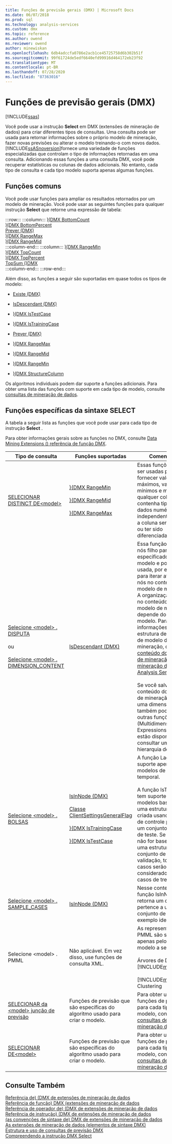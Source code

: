 ```yaml
---
title: Funções de previsão gerais (DMX) | Microsoft Docs
ms.date: 06/07/2018
ms.prod: sql
ms.technology: analysis-services
ms.custom: dmx
ms.topic: reference
ms.author: owend
ms.reviewer: owend
author: minewiskan
ms.openlocfilehash: 6db4adccfa0786e2acb1ce45725758d6b302b51f
ms.sourcegitcommit: 99f61724de5edf6640efd99916d464172eb23f92
ms.translationtype: MT
ms.contentlocale: pt-BR
ms.lasthandoff: 07/28/2020
ms.locfileid: "87363016"
---
```

# <a name="general-prediction-functions-dmx"></a>Funções de previsão gerais (DMX)
[!INCLUDE[ssas](../includes/applies-to-version/ssas.md)]

  Você pode usar a instrução **Select** em DMX (extensões de mineração de dados) para criar diferentes tipos de consultas. Uma consulta pode ser usada para retornar informações sobre o próprio modelo de mineração, fazer novas previsões ou alterar o modelo treinando-o com novos dados. [!INCLUDE[ssASnoversion](../includes/ssasnoversion-md.md)]fornece uma variedade de funções especializadas que controlam o tipo de informações retornadas em uma consulta. Adicionando essas funções a uma consulta DMX, você pode recuperar estatísticas ou colunas de dados adicionais. No entanto, cada tipo de consulta e cada tipo modelo suporta apenas algumas funções.  
  
## <a name="common-functions"></a>Funções comuns  
 Você pode usar funções para ampliar os resultados retornados por um modelo de mineração. Você pode usar as seguintes funções para qualquer instrução **Select** que retorne uma expressão de tabela:  

:::row:::
    :::column:::
        [&#41;&#40;DMX BottomCount](../dmx/bottomcount-dmx.md)  
        [&#41;&#40;DMX BottomPercent](../dmx/bottompercent-dmx.md)  
        [Prever &#40;DMX&#41;](../dmx/predict-dmx.md)  
        [&#41;&#40;DMX RangeMax](../dmx/rangemax-dmx.md)  
        [&#41;&#40;DMX RangeMid](../dmx/rangemid-dmx.md)  
    :::column-end:::
    :::column:::
        [&#41;&#40;DMX RangeMin](../dmx/rangemin-dmx.md)  
        [&#41;&#40;DMX TopCount](../dmx/topcount-dmx.md)  
        [&#41;&#40;DMX TopPercent](../dmx/toppercent-dmx.md)  
        [TopSum &#40;&#41;DMX](../dmx/topsum-dmx.md)  
    :::column-end:::
:::row-end:::

 Além disso, as funções a seguir são suportadas em quase todos os tipos de modelo:  
  
-   [Existe &#40;DMX&#41;](../dmx/exists-dmx.md)  
  
-   [IsDescendant &#40;DMX&#41;](../dmx/isdescendant-dmx.md)  
  
-   [&#41;&#40;DMX IsTestCase](../dmx/istestcase-dmx.md)  
  
-   [&#41;&#40;DMX IsTrainingCase](../dmx/istrainingcase-dmx.md)  
  
-   [Prever &#40;DMX&#41;](../dmx/predict-dmx.md)  
  
-   [&#41;&#40;DMX RangeMax](../dmx/rangemax-dmx.md)  
  
-   [&#41;&#40;DMX RangeMid](../dmx/rangemid-dmx.md)  
  
-   [&#41;&#40;DMX RangeMin](../dmx/rangemin-dmx.md)  
  
-   [&#41;&#40;DMX StructureColumn](../dmx/structurecolumn-dmx.md)  
  
 Os algoritmos individuais podem dar suporte a funções adicionais. Para obter uma lista das funções com suporte em cada tipo de modelo, consulte [consultas de mineração de dados](https://docs.microsoft.com/analysis-services/data-mining/data-mining-queries).  
  
## <a name="functions-specific-to-select-syntax"></a>Funções específicas da sintaxe SELECT  
 A tabela a seguir lista as funções que você pode usar para cada tipo de instrução **Select** .  
  
 Para obter informações gerais sobre as funções no DMX, consulte [Data Mining Extensions &#40;&#41; referência de função DMX](../dmx/data-mining-extensions-dmx-function-reference.md).  
  
|Tipo de consulta|Funções suportadas|Comentários|  
|----------------|-------------------------|-------------|  
|[SELECIONAR DISTINCT DE\<model>](../dmx/select-distinct-from-model-dmx.md)|[&#41;&#40;DMX RangeMin](../dmx/rangemin-dmx.md)<br /><br /> [&#41;&#40;DMX RangeMid](../dmx/rangemid-dmx.md)<br /><br /> [&#41;&#40;DMX RangeMax](../dmx/rangemax-dmx.md)|Essas funções podem ser usadas para fornecer valores máximos, valores mínimos e médias para qualquer coluna que contenha tipos de dados numéricos, independentemente de a coluna ser contínua ou ter sido diferenciada.|  
|[Selecione \<model> . DISPUTA](../dmx/select-from-model-content-dmx.md)<br /><br /> ou<br /><br /> [Selecione \<model> . DIMENSION_CONTENT](../dmx/select-from-model-dimension-content-dmx.md)|[IsDescendant &#40;DMX&#41;](../dmx/isdescendant-dmx.md)|Essa função recupera nós filho para o nó especificado no modelo e pode ser usada, por exemplo, para iterar através de nós no conteúdo do modelo de mineração. A organização dos nós no conteúdo do modelo de mineração depende do tipo de modelo. Para obter informações sobre a estrutura de cada tipo de modelo de mineração, consulte [conteúdo do modelo de mineração &#40;&#41;de mineração de dados Analysis Services ](https://docs.microsoft.com/analysis-services/data-mining/mining-model-content-analysis-services-data-mining).<br /><br /> Se você salvou o conteúdo do modelo de mineração como uma dimensão, também poderá usar outras funções MDX (Multidimensional Expressions) que estão disponíveis para consultar uma hierarquia de atributo.|  
|[Selecione \<model> . BOLSAS](../dmx/select-from-model-cases-dmx.md)|[IsInNode &#40;DMX&#41;](../dmx/isinnode-dmx.md)<br /><br /> [Classe ClientSettingsGeneralFlag](../relational-databases/wmi-provider-configuration-classes/clientsettingsgeneralflag-class/clientsettingsgeneralflag-class.md)<br /><br /> [&#41;&#40;DMX IsTrainingCase](../dmx/istrainingcase-dmx.md)<br /><br /> [&#41;&#40;DMX IsTestCase](../dmx/istestcase-dmx.md)|A função Lag tem suporte apenas para modelos de série temporal.<br /><br /> A função IsTestCase tem suporte em modelos baseados em uma estrutura que foi criada usando a opção de controle para criar um conjunto de dados de teste. Se o modelo não for baseado em uma estrutura com um conjunto de teste de validação, todos os casos serão considerados como casos de treinamento.|  
|[Selecione \<model> . SAMPLE_CASES](../dmx/select-from-model-sample-cases-dmx.md)|[IsInNode &#40;DMX&#41;](../dmx/isinnode-dmx.md)|Nesse contexto, a função IsInNode retorna um caso que pertence a um conjunto de casos de exemplo ideais.|  
|Selecione \<model> . PMML|Não aplicável. Em vez disso, use funções de consulta XML.|As representações PMML são suportadas apenas pelos tipos de modelo a seguir:<br /><br /> Árvores de Decisão da [!INCLUDE[msCoName](../includes/msconame-md.md)]<br /><br /> [!INCLUDE[msCoName](../includes/msconame-md.md)] Clustering|  
|[SELECIONAR da \<model> junção de previsão](../dmx/select-from-model-prediction-join-dmx.md)|Funções de previsão que são específicas do algoritmo usado para criar o modelo.|Para obter uma lista de funções de previsão para cada tipo de modelo, consulte [consultas de mineração de dados](https://docs.microsoft.com/analysis-services/data-mining/data-mining-queries).|  
|[SELECIONAR DE\<model>](../dmx/select-from-model-dmx.md)|Funções de previsão que são específicas do algoritmo usado para criar o modelo.|Para obter uma lista de funções de previsão para cada tipo de modelo, consulte [consultas de mineração de dados](https://docs.microsoft.com/analysis-services/data-mining/data-mining-queries).|  
  
## <a name="see-also"></a>Consulte Também  
 [Referência de&#41; &#40;DMX de extensões de mineração de dados](../dmx/data-mining-extensions-dmx-reference.md)   
 [Referência de função&#41; DMX &#40;extensões de mineração de dados](../dmx/data-mining-extensions-dmx-function-reference.md)   
 [Referência de operador de&#41; &#40;DMX de extensões de mineração de dados](../dmx/data-mining-extensions-dmx-operator-reference.md)   
 [Referência de instrução&#41; &#40;DMX de extensões de mineração de dados](../dmx/data-mining-extensions-dmx-statements.md)   
 [&#40;as convenções de sintaxe de&#41; DMX de extensões de mineração de dados](../dmx/data-mining-extensions-dmx-syntax-conventions.md)   
 [As extensões de mineração de dados &#40;elementos de sintaxe DMX&#41;](../dmx/data-mining-extensions-dmx-syntax-elements.md)   
 [Estrutura e uso de consultas de previsão DMX](../dmx/structure-and-usage-of-dmx-prediction-queries.md)   
 [Compreendendo a instrução DMX Select](../dmx/understanding-the-dmx-select-statement.md)  
  
  
